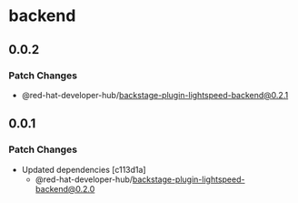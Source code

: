 # backend

## 0.0.2

### Patch Changes

- @red-hat-developer-hub/backstage-plugin-lightspeed-backend@0.2.1

## 0.0.1

### Patch Changes

- Updated dependencies [c113d1a]
  - @red-hat-developer-hub/backstage-plugin-lightspeed-backend@0.2.0
